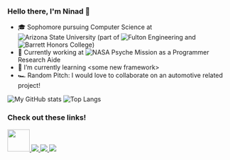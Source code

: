 ### Hello there, I'm Ninad 👋

- 🎓 Sophomore pursuing Computer Science at ![Arizona State University](https://www.asu.edu/) (part of ![Fulton Engineering](https://engineering.asu.edu/) and ![Barrett Honors College](https://barretthonors.asu.edu/))
- 🚀 Currently working at ![NASA Psyche Mission](https://psyche.asu.edu/) as a Programmer Research Aide
- 🌱 I’m currently learning \<some new framework\>
- 🏎 Random Pitch: I would love to collaborate on an automotive related project!

![My GitHub stats](https://github-readme-stats.vercel.app/api?username=ninkuk&count_private=true&show_icons=true&theme=tokyonight)
![Top Langs](https://github-readme-stats.vercel.app/api/top-langs/?username=ninkuk&layout=compact&theme=tokyonight)

### Check out these links!
<p align="left">
  <a href="https://code.ninkuk.com/">
    <img height="50" width="50" src="https://code.ninkuk.com/images/favicon.jpg">
  </a>
  <a href="https://www.linkedin.com/in/ninad-kulkarni-2001/">
	  <img src="https://img.icons8.com/color/50/000000/linkedin.png">
  </a>
  <a href="https://github.com/Ninkuk">
	  <img src="https://img.icons8.com/color/50/000000/github.png">
  </a>
  <a href="https://play.google.com/store/apps/developer?id=Ninkuk">
  	<img src="https://img.icons8.com/color/50/000000/google-play.png">
  </a>
</p>
